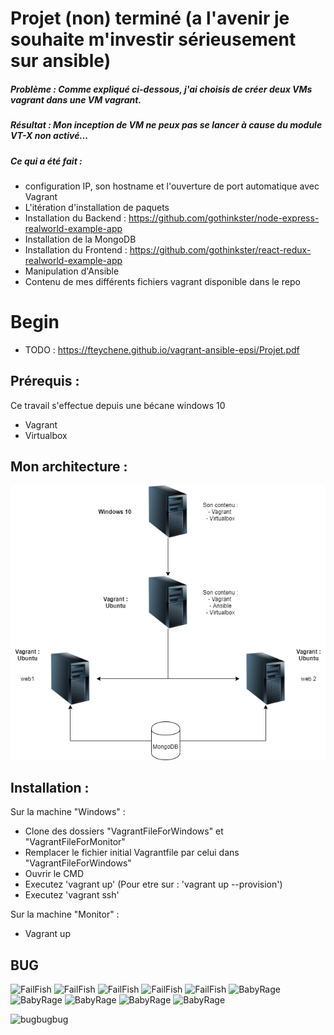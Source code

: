 # Projet (non) terminé (a l'avenir je souhaite m'investir sérieusement sur ansible)

##### Problème :  Comme expliqué ci-dessous, j'ai choisis de créer deux VMs vagrant dans une VM vagrant. 
##### Résultat : Mon inception de VM ne peux pas se lancer à cause du module VT-X non activé...

##### Ce qui a été fait : 
 - configuration IP, son hostname et l'ouverture de port automatique avec Vagrant 
 - L'itération d'installation de paquets
 - Installation du Backend : https://github.com/gothinkster/node-express-realworld-example-app 
 - Installation de la MongoDB
 - Installation du Frontend : https://github.com/gothinkster/react-redux-realworld-example-app
 - Manipulation d'Ansible 
 - Contenu de mes différents fichiers vagrant disponible dans le repo 

# Begin

- TODO : https://fteychene.github.io/vagrant-ansible-epsi/Projet.pdf

## Prérequis :

Ce travail s'effectue depuis une bécane windows 10 

- Vagrant 
- Virtualbox

## Mon architecture :

![Image of Architecture](https://github.com/alexandreludmer/replicationVm/blob/master/Untitled%20Diagram.png)

## Installation : 

Sur la machine "Windows" : 
- Clone des dossiers "VagrantFileForWindows" et "VagrantFileForMonitor"
- Remplacer le fichier initial Vagrantfile par celui dans "VagrantFileForWindows" 
- Ouvrir le CMD
- Executez 'vagrant up' (Pour etre sur : 'vagrant up --provision')
- Executez 'vagrant ssh'

Sur la machine "Monitor" :
- Vagrant up 

## BUG ## 
![FailFish](https://git.io/FailFish)
![FailFish](https://git.io/FailFish)
![FailFish](https://git.io/FailFish)
![FailFish](https://git.io/FailFish)
![FailFish](https://git.io/FailFish)
![BabyRage](https://git.io/BabyRage)
![BabyRage](https://git.io/BabyRage)
![BabyRage](https://git.io/BabyRage)
![BabyRage](https://git.io/BabyRage)
![BabyRage](https://git.io/BabyRage)

![bugbugbug](https://imgshare.io/images/2020/02/13/test.png)

